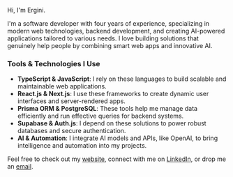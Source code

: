 Hi, I'm Ergini.

I'm a software developer with four years of experience, specializing in modern web technologies, backend development, and creating AI-powered applications tailored to various needs. I love building solutions that genuinely help people by combining smart web apps and innovative AI.

### Tools & Technologies I Use

- **TypeScript & JavaScript**: I rely on these languages to build scalable and maintainable web applications.
- **React.js & Next.js**: I use these frameworks to create dynamic user interfaces and server-rendered apps.
- **Prisma ORM & PostgreSQL**: These tools help me manage data efficiently and run effective queries for backend systems.
- **Supabase & Auth.js**: I depend on these solutions to power robust databases and secure authentication.
- **AI & Automation**: I integrate AI models and APIs, like OpenAI, to bring intelligence and automation into my projects.

Feel free to check out my [website](https://ergini.com), connect with me on [LinkedIn](https://linkedin.com/in/ergini), or drop me an [email](mailto:ergiinnk@gmail.com).
